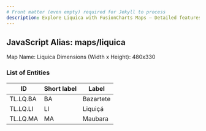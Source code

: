 ```yaml
---
# Front matter (even empty) required for Jekyll to process
description: Explore Liquica with FusionCharts Maps – Detailed features for seamless integration. Try now & enhance your data visualization today! 
---
```


## JavaScript Alias: maps/liquica

Map Name: Liquica
Dimensions (Width x Height): 480x330







### List of Entities

ID | Short label | Label
---|---|---|
TL.LQ.BA|BA|Bazartete
TL.LQ.LI|LI|Liquiçá
TL.LQ.MA|MA|Maubara
